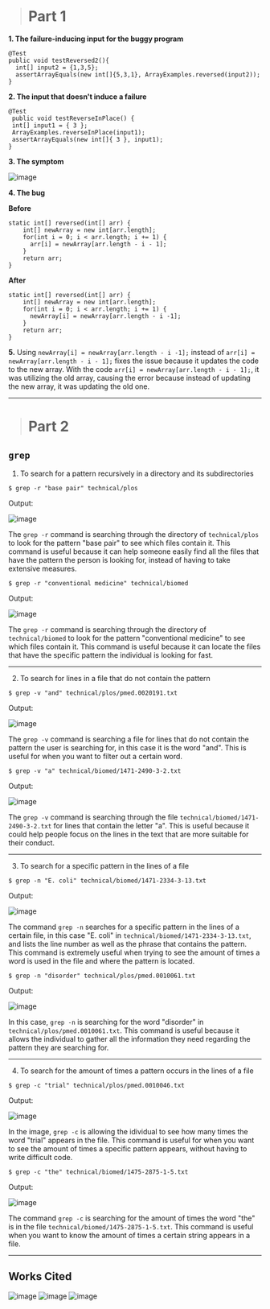 > # Part 1

**1. The failure-inducing input for the buggy program**
   ```
   @Test
   public void testReversed2(){
     int[] input2 = {1,3,5};
     assertArrayEquals(new int[]{5,3,1}, ArrayExamples.reversed(input2));
   }
   ```
**2. The input that doesn't induce a failure**
   ```
   @Test 
	public void testReverseInPlace() {
    int[] input1 = { 3 };
    ArrayExamples.reverseInPlace(input1);
    assertArrayEquals(new int[]{ 3 }, input1);
   }
   ```
**3. The symptom**

![image](https://github.com/jjmnol/cse15l-lab-reports/assets/146889917/e827f24f-0634-4ce9-ab3e-2e3a4aff073d)

**4. The bug**

**Before**
```
static int[] reversed(int[] arr) {
    int[] newArray = new int[arr.length];
    for(int i = 0; i < arr.length; i += 1) {
      arr[i] = newArray[arr.length - i - 1];
    }
    return arr;
}
```
**After**
```
static int[] reversed(int[] arr) {
    int[] newArray = new int[arr.length];
    for(int i = 0; i < arr.length; i += 1) {
      newArray[i] = newArray[arr.length - i -1];
    }
    return arr;
}
```
**5.** Using `newArray[i] = newArray[arr.length - i -1];` instead of `arr[i] = newArray[arr.length - i - 1];` fixes the issue because it updates the code to the new array. With the code `arr[i] = newArray[arr.length - i - 1];`, it was utilizing the old array, causing the error because instead of updating the new array, it was updating the old one.

---
> # Part 2

## `grep`
1. To search for a pattern recursively in a directory and its subdirectories

```
$ grep -r "base pair" technical/plos
```
Output:

![image](https://github.com/jjmnol/cse15l-lab-reports/assets/146889917/608f1475-e79a-4a94-bc8a-1525b1fcc37c)

The `grep -r` command is searching through the directory of `technical/plos` to look for the pattern "base pair" to see which files contain it. This command is useful because it can help someone easily find all the files that have the pattern the person is looking for, instead of having to take extensive measures.

```
$ grep -r "conventional medicine" technical/biomed
```
Output:

![image](https://github.com/jjmnol/cse15l-lab-reports/assets/146889917/636ef59f-0632-4734-8d44-8fc6f447f358)

The `grep -r` command is searching through the directory of `technical/biomed` to look for the pattern "conventional medicine" to see which files contain it. This command is useful because it can locate the files that have the specific pattern the individual is looking for fast.

---

2. To search for lines in a file that do not contain the pattern

```
$ grep -v "and" technical/plos/pmed.0020191.txt
```
Output:

![image](https://github.com/jjmnol/cse15l-lab-reports/assets/146889917/19a4d98b-c8ad-44f3-b3ac-13c892569153)

The `grep -v` command is searching a file for lines that do not contain the pattern the user is searching for, in this case it is the word "and". This is useful for when you want to filter out a certain word.

```
$ grep -v "a" technical/biomed/1471-2490-3-2.txt
```
Output:

![image](https://github.com/jjmnol/cse15l-lab-reports/assets/146889917/cd2ff86f-04a6-4b9d-b35e-7bb354c1cd21)

The `grep -v` command is searching through the file `technical/biomed/1471-2490-3-2.txt` for lines that contain the letter "a". This is useful because it could help people focus on the lines in the text that are more suitable for their conduct.

---

3. To search for a specific pattern in the lines of a file

```
$ grep -n "E. coli" technical/biomed/1471-2334-3-13.txt
```
Output:

![image](https://github.com/jjmnol/cse15l-lab-reports/assets/146889917/e8676b20-074e-4dd8-852d-34481d05baeb)


The command `grep -n` searches for a specific pattern in the lines of a certain file, in this case "E. coli" in `technical/biomed/1471-2334-3-13.txt`, and lists the line number as well as the phrase that contains the pattern. This command is extremely useful when trying to see the amount of times a word is used in the file and where the pattern is located.

```
$ grep -n "disorder" technical/plos/pmed.0010061.txt
```

Output:

![image](https://github.com/jjmnol/cse15l-lab-reports/assets/146889917/32ef3cff-b05a-49fc-9718-88ec62cafc43)


In this case, `grep -n` is searching for the word "disorder" in `technical/plos/pmed.0010061.txt`. This command is useful because it allows the individual to gather all the information they need regarding the pattern they are searching for. 

---

4. To search for the amount of times a pattern occurs in the lines of a file

```
$ grep -c "trial" technical/plos/pmed.0010046.txt
```
Output:

![image](https://github.com/jjmnol/cse15l-lab-reports/assets/146889917/9df555f3-2635-454d-a4e6-80643d2b1fd5)

In the image, `grep -c` is allowing the idividual to see how many times the word "trial" appears in the file. This command is useful for when you want to see the amount of times a specific pattern appears, without having to write difficult code.

```
$ grep -c "the" technical/biomed/1475-2875-1-5.txt
```

Output:

![image](https://github.com/jjmnol/cse15l-lab-reports/assets/146889917/ebb9b8e8-0ebb-4e90-8574-eecfe3f7e259)

The command `grep -c` is searching for the amount of times the word "the" is in the file `technical/biomed/1475-2875-1-5.txt`. This command is useful when you want to know the amount of times a certain string appears in a file. 

---

## Works Cited
![image](https://github.com/jjmnol/cse15l-lab-reports/assets/146889917/c0cb6435-66e5-4322-81ac-93c29bcf6f66)
![image](https://github.com/jjmnol/cse15l-lab-reports/assets/146889917/051152d3-f82d-45aa-8a79-354feda73283)
![image](https://github.com/jjmnol/cse15l-lab-reports/assets/146889917/2a955e3d-3448-4bdc-baaf-632358355595)


